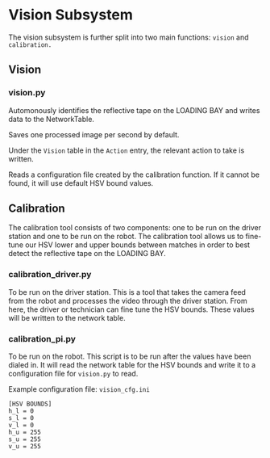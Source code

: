 # Vision Subsystem

The vision subsystem is further split into two main functions: `vision` and
`calibration.`

## Vision

### vision.py

Automonously identifies the reflective tape on the LOADING BAY and writes data
to the NetworkTable.

Saves one processed image per second by default.

Under the `Vision` table in the `Action` entry, the relevant action to take is
written.

Reads a configuration file created by the calibration function. If it cannot be
found, it will use default HSV bound values.

## Calibration

The calibration tool consists of two components: one to be run on the driver
station and one to be run on the robot. The calibration tool allows us to
fine-tune our HSV lower and upper bounds between matches in order to best
detect the reflective tape on the LOADING BAY.

### calibration_driver.py

To be run on the driver station. This is a tool that takes the camera feed from
the robot and processes the video through the driver station. From here, the
driver or technician can fine tune the HSV bounds. These values will be written
to the network table.

### calibration_pi.py

To be run on the robot. This script is to be run after the values have been
dialed in. It will read the network table for the HSV bounds and write it to a
configuration file for `vision.py` to read.

Example configuration file: `vision_cfg.ini`

```
[HSV BOUNDS]
h_l = 0
s_l = 0
v_l = 0
h_u = 255
s_u = 255
v_u = 255
```